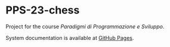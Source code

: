 # PPS-23-chess

Project for the course _Paradigmi di Programmazione e Sviluppo_.

System documentation is available at [GitHub Pages](https://Oldranda1414.github.io/PPS-23-CGE/).  
